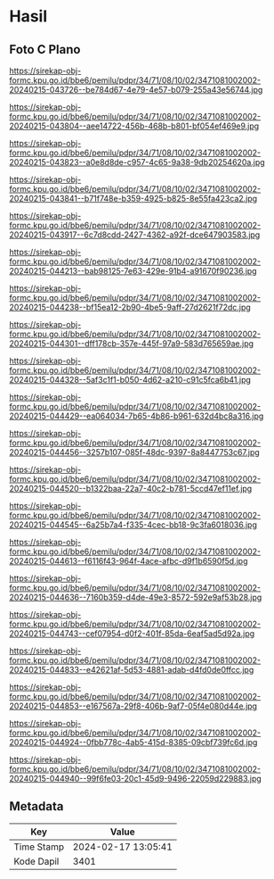 # Hasil

## Foto C Plano

https://sirekap-obj-formc.kpu.go.id/bbe6/pemilu/pdpr/34/71/08/10/02/3471081002002-20240215-043726--be784d67-4e79-4e57-b079-255a43e56744.jpg

https://sirekap-obj-formc.kpu.go.id/bbe6/pemilu/pdpr/34/71/08/10/02/3471081002002-20240215-043804--aee14722-456b-468b-b801-bf054ef469e9.jpg

https://sirekap-obj-formc.kpu.go.id/bbe6/pemilu/pdpr/34/71/08/10/02/3471081002002-20240215-043823--a0e8d8de-c957-4c65-9a38-9db20254620a.jpg

https://sirekap-obj-formc.kpu.go.id/bbe6/pemilu/pdpr/34/71/08/10/02/3471081002002-20240215-043841--b71f748e-b359-4925-b825-8e55fa423ca2.jpg

https://sirekap-obj-formc.kpu.go.id/bbe6/pemilu/pdpr/34/71/08/10/02/3471081002002-20240215-043917--6c7d8cdd-2427-4362-a92f-dce647903583.jpg

https://sirekap-obj-formc.kpu.go.id/bbe6/pemilu/pdpr/34/71/08/10/02/3471081002002-20240215-044213--bab98125-7e63-429e-91b4-a91670f90236.jpg

https://sirekap-obj-formc.kpu.go.id/bbe6/pemilu/pdpr/34/71/08/10/02/3471081002002-20240215-044238--bf15ea12-2b90-4be5-9aff-27d2621f72dc.jpg

https://sirekap-obj-formc.kpu.go.id/bbe6/pemilu/pdpr/34/71/08/10/02/3471081002002-20240215-044301--dff178cb-357e-445f-97a9-583d765659ae.jpg

https://sirekap-obj-formc.kpu.go.id/bbe6/pemilu/pdpr/34/71/08/10/02/3471081002002-20240215-044328--5af3c1f1-b050-4d62-a210-c91c5fca6b41.jpg

https://sirekap-obj-formc.kpu.go.id/bbe6/pemilu/pdpr/34/71/08/10/02/3471081002002-20240215-044429--ea064034-7b65-4b86-b961-632d4bc8a316.jpg

https://sirekap-obj-formc.kpu.go.id/bbe6/pemilu/pdpr/34/71/08/10/02/3471081002002-20240215-044456--3257b107-085f-48dc-9397-8a8447753c67.jpg

https://sirekap-obj-formc.kpu.go.id/bbe6/pemilu/pdpr/34/71/08/10/02/3471081002002-20240215-044520--b1322baa-22a7-40c2-b781-5ccd47ef11ef.jpg

https://sirekap-obj-formc.kpu.go.id/bbe6/pemilu/pdpr/34/71/08/10/02/3471081002002-20240215-044545--6a25b7a4-f335-4cec-bb18-9c3fa6018036.jpg

https://sirekap-obj-formc.kpu.go.id/bbe6/pemilu/pdpr/34/71/08/10/02/3471081002002-20240215-044613--f6116f43-964f-4ace-afbc-d9f1b6590f5d.jpg

https://sirekap-obj-formc.kpu.go.id/bbe6/pemilu/pdpr/34/71/08/10/02/3471081002002-20240215-044636--7160b359-d4de-49e3-8572-592e9af53b28.jpg

https://sirekap-obj-formc.kpu.go.id/bbe6/pemilu/pdpr/34/71/08/10/02/3471081002002-20240215-044743--cef07954-d0f2-401f-85da-6eaf5ad5d92a.jpg

https://sirekap-obj-formc.kpu.go.id/bbe6/pemilu/pdpr/34/71/08/10/02/3471081002002-20240215-044833--e42621af-5d53-4881-adab-d4fd0de0ffcc.jpg

https://sirekap-obj-formc.kpu.go.id/bbe6/pemilu/pdpr/34/71/08/10/02/3471081002002-20240215-044853--e167567a-29f8-406b-9af7-05f4e080d44e.jpg

https://sirekap-obj-formc.kpu.go.id/bbe6/pemilu/pdpr/34/71/08/10/02/3471081002002-20240215-044924--0fbb778c-4ab5-415d-8385-09cbf739fc6d.jpg

https://sirekap-obj-formc.kpu.go.id/bbe6/pemilu/pdpr/34/71/08/10/02/3471081002002-20240215-044940--99f6fe03-20c1-45d9-9496-22059d229883.jpg


## Metadata

| Key        | Value               |
| ---------- | ------------------- |
| Time Stamp | 2024-02-17 13:05:41 |
| Kode Dapil | 3401                |



